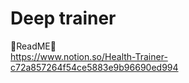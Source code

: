 # Deep trainer

📌ReadME📌
<br>
https://www.notion.so/Health-Trainer-c72a857264f54ce5883e9b96690ed994
